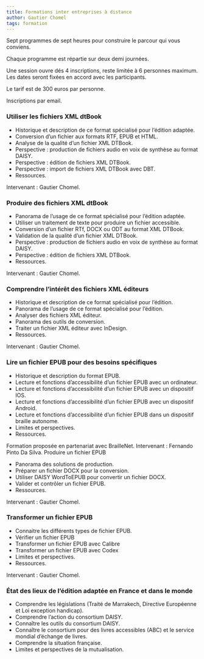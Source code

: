 ```yaml
---
title: Formations inter entreprises à distance 
author: Gautier Chomel
tags: formation
---
```


Sept programmes de sept heures pour construire le parcour qui vous conviens. 

Chaque programme est répartie sur deux demi journées.

Une session ouvre dés 4 inscriptions, reste limitée à 6 personnes maximum. Les dates seront fixées en accord avec les participants.

Le tarif est de 300 euros par personne.

Inscriptions par email.

### Utiliser les fichiers XML dtBook

- Historique et description de ce format spécialisé pour l’édition adaptée.
- Conversion d’un fichier aux formats RTF, EPUB et HTML.
- Analyse de la qualité d’un fichier XML DTBook.
- Perspective : production de fichiers audio en voix de synthèse au format DAISY.
- Perspective : édition de fichiers XML DTBook.
- Perspective : import de fichiers XML DTBook avec DBT.
- Ressources.

Intervenant : Gautier Chomel.

### Produire des fichiers XML dtBook

- Panorama de l’usage de ce format spécialisé pour l’édition adaptée.
- Utiliser un traitement de texte pour produire un fichier accessible.
- Conversion d’un fichier RTf, DOCX ou ODT au format XML DTBook.
- Validation de la qualité d’un fichier XML DTBook.
- Perspective : production de fichiers audio en voix de synthèse au format DAISY.
- Perspective : édition de fichiers XML DTBook.
- Ressources.

Intervenant : Gautier Chomel.

### Comprendre l’intérêt des fichiers XML éditeurs

- Historique et description de ce format spécialisé pour l’édition.
- Panorama de l’usage de ce format spécialisé pour l’édition.
- Analyser des fichiers XML éditeur.
- Panorama des outils de conversion.
- Traiter un fichier XML éditeur avec InDesign.
- Ressources.

Intervenant : Gautier Chomel.

### Lire un fichier EPUB pour des besoins spécifiques

- Historique et description du format EPUB.
- Lecture et fonctions d’accessibilité d’un fichier EPUB avec un ordinateur.
- Lecture et fonctions d’accessibilité d’un fichier EPUB avec un dispositif IOS.
- Lecture et fonctions d’accessibilité d’un fichier EPUB avec un dispositif Android.
- Lecture et fonctions d’accessibilité d’un fichier EPUB dans un dispositif braille autonome.
- Limites et perspectives.
- Ressources.

Formation proposée en partenariat avec BrailleNet. Intervenant : Fernando Pinto Da Silva.
Produire un fichier EPUB

- Panorama des solutions de production.
- Préparer un fichier DOCX pour la conversion.
- Utiliser DAISY WordToEPUB pour convertir un fichier DOCX.
- Valider et contrôler un fichier EPUB.
- Ressources.

Intervenant : Gautier Chomel.

### Transformer un fichier EPUB

- Connaitre les différents types de fichier EPUB.
- Vérifier un fichier EPUB
- Transformer un fichier EPUB avec Calibre
- Transformer un fichier EPUB avec Codex
- Limites et perspectives.
- Ressources.

Intervenant : Gautier Chomel.

### État des lieux de l’édition adaptée en France et dans le monde

- Comprendre les législations (Traité de Marrakech, Directive Européenne et Loi exception handicap).
- Comprendre l’action du consortium DAISY.
- Connaître les outils du consortium DAISY.
- Connaître le consortium pour des livres accessibles (ABC) et le service mondial d’échange de livres.
- Comprendre la situation française.
- Limites et perspectives de la mutualisation.
